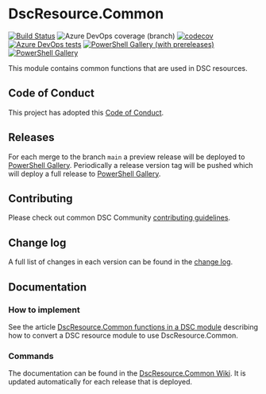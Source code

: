 # DscResource.Common

[![Build Status](https://dev.azure.com/dsccommunity/DscResource.Common/_apis/build/status/dsccommunity.DscResource.Common?branchName=main)](https://dev.azure.com/dsccommunity/DscResource.Common/_build/latest?definitionId=4&branchName=main)
![Azure DevOps coverage (branch)](https://img.shields.io/azure-devops/coverage/dsccommunity/DscResource.Common/4/main)
[![codecov](https://codecov.io/gh/dsccommunity/DscResource.Common/branch/main/graph/badge.svg)](https://codecov.io/gh/dsccommunity/DscResource.Common)
[![Azure DevOps tests](https://img.shields.io/azure-devops/tests/dsccommunity/DscResource.Common/4/main)](https://dsccommunity.visualstudio.com/DscResource.Common/_test/analytics?definitionId=4&contextType=build)
[![PowerShell Gallery (with prereleases)](https://img.shields.io/powershellgallery/vpre/DscResource.Common?label=DscResource.Common%20Preview)](https://www.powershellgallery.com/packages/DscResource.Common/)
[![PowerShell Gallery](https://img.shields.io/powershellgallery/v/DscResource.Common?label=DscResource.Common)](https://www.powershellgallery.com/packages/DscResource.Common/)

This module contains common functions that are used in DSC resources.

## Code of Conduct

This project has adopted this [Code of Conduct](CODE_OF_CONDUCT.md).

## Releases

For each merge to the branch `main` a preview release will be
deployed to [PowerShell Gallery](https://www.powershellgallery.com/).
Periodically a release version tag will be pushed which will deploy a
full release to [PowerShell Gallery](https://www.powershellgallery.com/).

## Contributing

Please check out common DSC Community [contributing guidelines](https://dsccommunity.org/guidelines/contributing).

## Change log

A full list of changes in each version can be found in the [change log](CHANGELOG.md).

## Documentation

### How to implement

See the article [DscResource.Common functions in a DSC module](https://dsccommunity.org/blog/use-dscresource-common-functions-in-module/)
describing how to convert a DSC resource module to use DscResource.Common.

### Commands

The documentation can be found in the [DscResource.Common Wiki](https://github.com/dsccommunity/DscResource.Common/wiki).
It is updated automatically for each release that is deployed.

